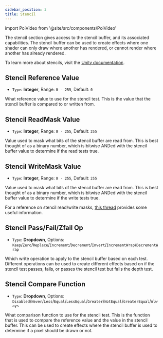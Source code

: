 ```yaml
---
sidebar_position: 3
title: Stencil
---
```

import PoiVideo from '@site/src/components/PoiVideo'

The stencil section gives access to the stencil buffer, and its associated capabilities. The stencil buffer can be used to create effects where one shader can only draw where another has rendered, or cannot render where another has already rendered.

To learn more about stencils, visit the [Unity documentation](https://docs.unity3d.com/Manual/SL-Stencil.html).

## Stencil Reference Value

- `Type`: **Integer**, Range: `0 - 255`, Default: `0`

What reference value to use for the stencil test. This is the value that the stencil buffer is compared to or written from.

## Stencil ReadMask Value

- `Type`: **Integer**, Range: `0 - 255`, Default: `255`

Value used to mask what bits of the stencil buffer are read from. This is best thought of as a binary number, which is bitwise ANDed with the stencil buffer value to determine if the read tests true.

## Stencil WriteMask Value

- `Type`: **Integer**, Range: `0 - 255`, Default: `255`

Value used to mask what bits of the stencil buffer are read from. This is best thought of as a binary number, which is bitwise ANDed with the stencil buffer value to determine if the write tests true.

For a reference on stencil read/write masks, [this thread](https://old.reddit.com/r/Unity3D/comments/mz7b4h/what_does_stencil_readmask_writemask_do/gw06pie/) provides some useful information.

## Stencil Pass/Fail/Zfail Op

- `Type`: **Dropdown**, Options: `Keep`/`Zero`/`Replace`/`Increment`/`Decrement`/`Invert`/`IncrementWrap`/`DecrementWrap`

Which write operation to apply to the stencil buffer based on each test. Different operations can be used to create different effects based on if the stencil test passes, fails, or passes the stencil test but fails the depth test.

## Stencil Compare Function

- `Type`: **Dropdown**, Options: `Disabled`/`Never`/`Less`/`Equal`/`LessEqual`/`Greater`/`NotEqual`/`GreaterEqual`/`Always`

What comparison function to use for the stencil test. This is the function that is used to compare the reference value and the value in the stencil buffer. This can be used to create effects where the stencil buffer is used to determine if a pixel should be drawn or not.
